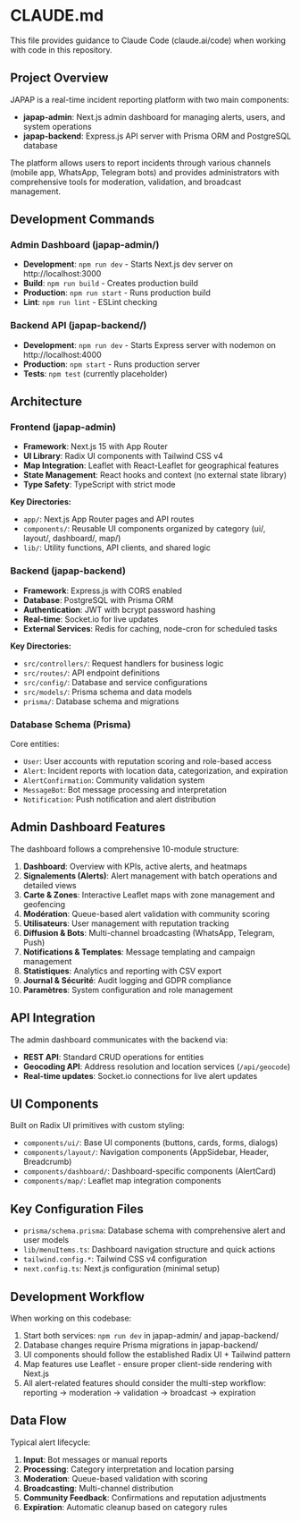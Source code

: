 # CLAUDE.md

This file provides guidance to Claude Code (claude.ai/code) when working with code in this repository.

## Project Overview

JAPAP is a real-time incident reporting platform with two main components:
- **japap-admin**: Next.js admin dashboard for managing alerts, users, and system operations  
- **japap-backend**: Express.js API server with Prisma ORM and PostgreSQL database

The platform allows users to report incidents through various channels (mobile app, WhatsApp, Telegram bots) and provides administrators with comprehensive tools for moderation, validation, and broadcast management.

## Development Commands

### Admin Dashboard (japap-admin/)
- **Development**: `npm run dev` - Starts Next.js dev server on http://localhost:3000
- **Build**: `npm run build` - Creates production build
- **Production**: `npm run start` - Runs production build
- **Lint**: `npm run lint` - ESLint checking

### Backend API (japap-backend/)
- **Development**: `npm run dev` - Starts Express server with nodemon on http://localhost:4000
- **Production**: `npm start` - Runs production server
- **Tests**: `npm test` (currently placeholder)

## Architecture

### Frontend (japap-admin)
- **Framework**: Next.js 15 with App Router
- **UI Library**: Radix UI components with Tailwind CSS v4
- **Map Integration**: Leaflet with React-Leaflet for geographical features
- **State Management**: React hooks and context (no external state library)
- **Type Safety**: TypeScript with strict mode

**Key Directories:**
- `app/`: Next.js App Router pages and API routes
- `components/`: Reusable UI components organized by category (ui/, layout/, dashboard/, map/)
- `lib/`: Utility functions, API clients, and shared logic

### Backend (japap-backend)
- **Framework**: Express.js with CORS enabled
- **Database**: PostgreSQL with Prisma ORM
- **Authentication**: JWT with bcrypt password hashing
- **Real-time**: Socket.io for live updates
- **External Services**: Redis for caching, node-cron for scheduled tasks

**Key Directories:**
- `src/controllers/`: Request handlers for business logic
- `src/routes/`: API endpoint definitions
- `src/config/`: Database and service configurations
- `src/models/`: Prisma schema and data models
- `prisma/`: Database schema and migrations

### Database Schema (Prisma)
Core entities:
- `User`: User accounts with reputation scoring and role-based access
- `Alert`: Incident reports with location data, categorization, and expiration
- `AlertConfirmation`: Community validation system
- `MessageBot`: Bot message processing and interpretation
- `Notification`: Push notification and alert distribution

## Admin Dashboard Features

The dashboard follows a comprehensive 10-module structure:

1. **Dashboard**: Overview with KPIs, active alerts, and heatmaps
2. **Signalements (Alerts)**: Alert management with batch operations and detailed views
3. **Carte & Zones**: Interactive Leaflet maps with zone management and geofencing
4. **Modération**: Queue-based alert validation with community scoring
5. **Utilisateurs**: User management with reputation tracking
6. **Diffusion & Bots**: Multi-channel broadcasting (WhatsApp, Telegram, Push)
7. **Notifications & Templates**: Message templating and campaign management
8. **Statistiques**: Analytics and reporting with CSV export
9. **Journal & Sécurité**: Audit logging and GDPR compliance
10. **Paramètres**: System configuration and role management

## API Integration

The admin dashboard communicates with the backend via:
- **REST API**: Standard CRUD operations for entities
- **Geocoding API**: Address resolution and location services (`/api/geocode`)
- **Real-time updates**: Socket.io connections for live alert updates

## UI Components

Built on Radix UI primitives with custom styling:
- `components/ui/`: Base UI components (buttons, cards, forms, dialogs)
- `components/layout/`: Navigation components (AppSidebar, Header, Breadcrumb)
- `components/dashboard/`: Dashboard-specific components (AlertCard)
- `components/map/`: Leaflet map integration components

## Key Configuration Files

- `prisma/schema.prisma`: Database schema with comprehensive alert and user models
- `lib/menuItems.ts`: Dashboard navigation structure and quick actions
- `tailwind.config.*`: Tailwind CSS v4 configuration
- `next.config.ts`: Next.js configuration (minimal setup)

## Development Workflow

When working on this codebase:
1. Start both services: `npm run dev` in japap-admin/ and japap-backend/
2. Database changes require Prisma migrations in japap-backend/
3. UI components should follow the established Radix UI + Tailwind pattern
4. Map features use Leaflet - ensure proper client-side rendering with Next.js
5. All alert-related features should consider the multi-step workflow: reporting → moderation → validation → broadcast → expiration

## Data Flow

Typical alert lifecycle:
1. **Input**: Bot messages or manual reports
2. **Processing**: Category interpretation and location parsing  
3. **Moderation**: Queue-based validation with scoring
4. **Broadcasting**: Multi-channel distribution
5. **Community Feedback**: Confirmations and reputation adjustments
6. **Expiration**: Automatic cleanup based on category rules